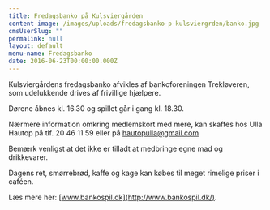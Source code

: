 ```yaml
---
title: Fredagsbanko på Kulsviergården
content-image: /images/uploads/fredagsbanko-p-kulsviergrden/banko.jpg
cmsUserSlug: ""
permalink: null
layout: default
menu-name: Fredagsbanko
date: 2016-06-23T00:00:00.000Z
---
```


Kulsviergårdens fredagsbanko afvikles af bankoforeningen Trekløveren, som udelukkende drives af frivillige hjælpere.

Dørene åbnes kl. 16.30 og spillet går i gang kl. 18.30.

Nærmere information omkring medlemskort med mere, kan skaffes hos Ulla Hautop på tlf. 20 46 11 59 eller på [hautopulla@gmail.com](mailto:hautopulla@mail.com)

Bemærk venligst at det ikke er tilladt at medbringe egne mad og drikkevarer. 

Dagens ret, smørrebrød, kaffe og kage kan købes til meget rimelige priser i caféen.

Læs mere her: [www.bankospil.dk](http://www.bankospil.dk/).